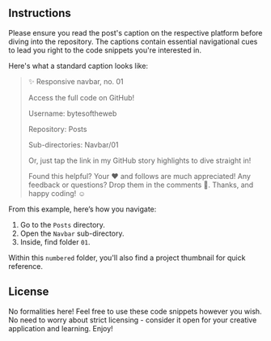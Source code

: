 ## Instructions

Please ensure you read the post's caption on the respective platform before diving into the repository. The captions contain essential navigational cues to lead you right to the code snippets you're interested in.

Here's what a standard caption looks like:

> ✨ Responsive navbar, no. 01
>  
> Access the full code on GitHub!
> 
> Username: bytesoftheweb
>
> Repository: Posts
> 
> Sub-directories: Navbar/01
>
> Or, just tap the link in my GitHub story highlights to dive straight in!
> 
> Found this helpful? Your ♥️ and follows are much appreciated! Any feedback or questions? Drop them in the comments 💬. Thanks, and happy coding! ☺️

From this example, here’s how you navigate:
1. Go to the `Posts` directory.
2. Open the `Navbar` sub-directory.
3. Inside, find folder `01`.

Within this `numbered` folder, you'll also find a project thumbnail for quick reference.

## License

No formalities here! Feel free to use these code snippets however you wish. No need to worry about strict licensing - consider it open for your creative application and learning. Enjoy!
